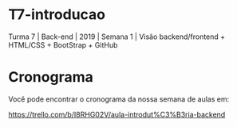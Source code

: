 # T7-introducao
Turma 7 | Back-end | 2019 | Semana 1 | Visão backend/frontend + HTML/CSS + BootStrap + GitHub


# Cronograma
Você pode encontrar o cronograma da nossa semana de aulas em:

https://trello.com/b/I8RHG02V/aula-introdut%C3%B3ria-backend

